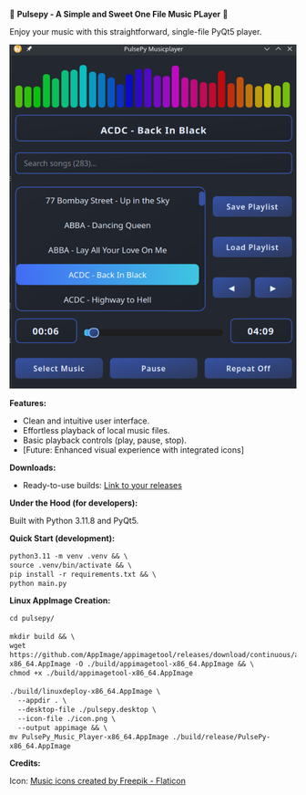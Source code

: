 🎵 **Pulsepy - A Simple and Sweet One File Music PLayer** 🎵

Enjoy your music with this straightforward, single-file PyQt5 player.

![Alt Text](./preview.png)


**Features:**

* Clean and intuitive user interface.
* Effortless playback of local music files.
* Basic playback controls (play, pause, stop).
* \[Future: Enhanced visual experience with integrated icons]


**Downloads:**

* Ready-to-use builds: [Link to your releases](https://github.com/Program-Adam/Pulsepy/releases/tag/v1.0.0)

**Under the Hood (for developers):**

Built with Python 3.11.8 and PyQt5.

**Quick Start (development):**

    python3.11 -m venv .venv && \
    source .venv/bin/activate && \
    pip install -r requirements.txt && \
    python main.py

**Linux AppImage Creation:**

    cd pulsepy/

    mkdir build && \
    wget https://github.com/AppImage/appimagetool/releases/download/continuous/appimagetool-x86_64.AppImage -O ./build/appimagetool-x86_64.AppImage && \
    chmod +x ./build/appimagetool-x86_64.AppImage

    ./build/linuxdeploy-x86_64.AppImage \
      --appdir . \
      --desktop-file ./pulsepy.desktop \
      --icon-file ./icon.png \
      --output appimage && \
    mv PulsePy_Music_Player-x86_64.AppImage ./build/release/PulsePy-x86_64.AppImage

**Credits:**

Icon: [Music icons created by Freepik - Flaticon](https://www.flaticon.com/free-icons/music)

